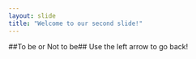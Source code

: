 ```yaml
---
layout: slide
title: "Welcome to our second slide!"
---
```

##To be or Not to be##
Use the left arrow to go back!
